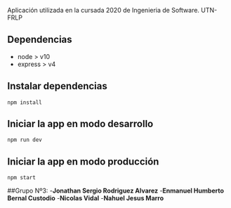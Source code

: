 	
Aplicación utilizada en la cursada 2020 de Ingenieria de Software. UTN-FRLP

## Dependencias

 - node > v10
 - express > v4

## Instalar dependencias

`npm install`

## Iniciar la app en modo desarrollo

`npm run dev`

## Iniciar la app en modo producción

`npm start`

##Grupo Nº3:
-**Jonathan Sergio Rodriguez Alvarez**
-**Enmanuel Humberto Bernal Custodio**
-**Nicolas Vidal**
-**Nahuel Jesus Marro**
